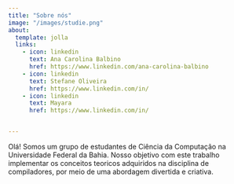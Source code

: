 ```yaml
---
title: "Sobre nós"
image: "/images/studie.png"
about: 
  template: jolla
  links:
    - icon: linkedin
      text: Ana Carolina Balbino
      href: https://www.linkedin.com/ana-carolina-balbino
    - icon: linkedin
      text: Stefane Oliveira
      href: https://www.linkedin.com/in/
    - icon: linkedin
      text: Mayara 
      href: https://www.linkedin.com/in/


---
```


Olá! Somos um grupo de estudantes de Ciência da Computação na Universidade Federal da Bahia. Nosso objetivo com este trabalho implementar os conceitos teoricos adquiridos na disciplina de compiladores, por meio de uma abordagem divertida e criativa. 

